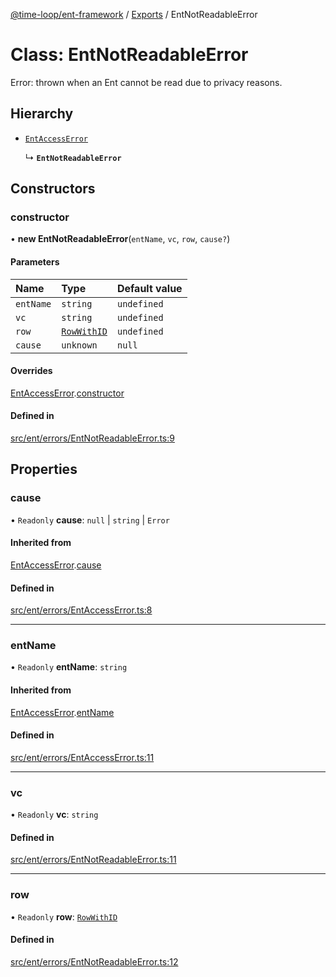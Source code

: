 [@time-loop/ent-framework](../README.md) / [Exports](../modules.md) / EntNotReadableError

# Class: EntNotReadableError

Error: thrown when an Ent cannot be read due to privacy reasons.

## Hierarchy

- [`EntAccessError`](EntAccessError.md)

  ↳ **`EntNotReadableError`**

## Constructors

### constructor

• **new EntNotReadableError**(`entName`, `vc`, `row`, `cause?`)

#### Parameters

| Name | Type | Default value |
| :------ | :------ | :------ |
| `entName` | `string` | `undefined` |
| `vc` | `string` | `undefined` |
| `row` | [`RowWithID`](../modules.md#rowwithid) | `undefined` |
| `cause` | `unknown` | `null` |

#### Overrides

[EntAccessError](EntAccessError.md).[constructor](EntAccessError.md#constructor)

#### Defined in

[src/ent/errors/EntNotReadableError.ts:9](https://github.com/clickup/ent-framework/blob/master/src/ent/errors/EntNotReadableError.ts#L9)

## Properties

### cause

• `Readonly` **cause**: ``null`` \| `string` \| `Error`

#### Inherited from

[EntAccessError](EntAccessError.md).[cause](EntAccessError.md#cause)

#### Defined in

[src/ent/errors/EntAccessError.ts:8](https://github.com/clickup/ent-framework/blob/master/src/ent/errors/EntAccessError.ts#L8)

___

### entName

• `Readonly` **entName**: `string`

#### Inherited from

[EntAccessError](EntAccessError.md).[entName](EntAccessError.md#entname)

#### Defined in

[src/ent/errors/EntAccessError.ts:11](https://github.com/clickup/ent-framework/blob/master/src/ent/errors/EntAccessError.ts#L11)

___

### vc

• `Readonly` **vc**: `string`

#### Defined in

[src/ent/errors/EntNotReadableError.ts:11](https://github.com/clickup/ent-framework/blob/master/src/ent/errors/EntNotReadableError.ts#L11)

___

### row

• `Readonly` **row**: [`RowWithID`](../modules.md#rowwithid)

#### Defined in

[src/ent/errors/EntNotReadableError.ts:12](https://github.com/clickup/ent-framework/blob/master/src/ent/errors/EntNotReadableError.ts#L12)

